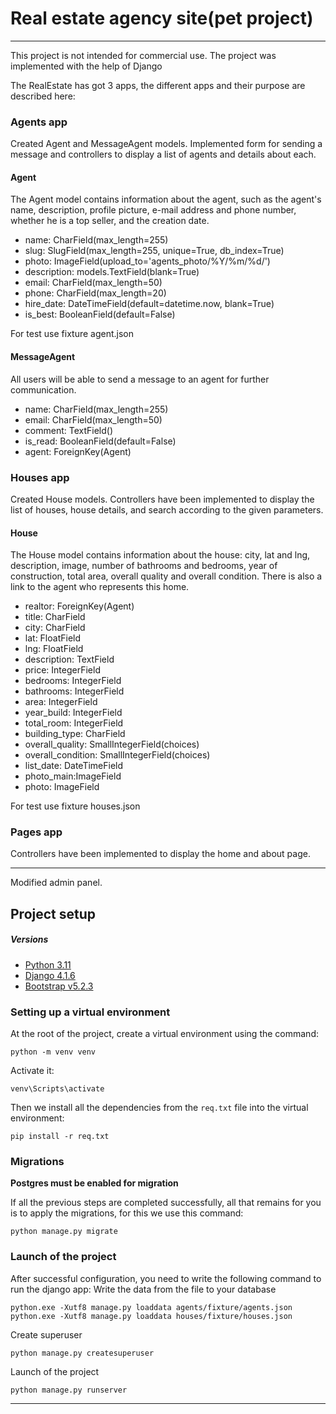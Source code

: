 # Real estate agency site(pet project)
***
This project is not intended for commercial use.
The project was implemented with the help of Django

The RealEstate has got 3 apps, the different apps and their purpose are described here:

### Agents app
Сreated Agent and MessageAgent models. Implemented form for sending a message and controllers to display a list of agents and details about each.

#### Agent
The Agent model contains information about the agent, such as the agent's name, description, profile picture, e-mail address and phone number, whether he is a top seller, and the creation date.

+ name: CharField(max_length=255)
+ slug: SlugField(max_length=255, unique=True, db_index=True)
+ photo: ImageField(upload_to='agents_photo/%Y/%m/%d/')
+ description: models.TextField(blank=True)
+ email: CharField(max_length=50)
+ phone: CharField(max_length=20)
+ hire_date: DateTimeField(default=datetime.now, blank=True)
+ is_best: BooleanField(default=False)

For test use fixture agent.json

#### MessageAgent
All users will be able to send a message to an agent for further communication.

+ name: CharField(max_length=255)
+ email: CharField(max_length=50)
+ comment: TextField()
+ is_read: BooleanField(default=False)
+ agent: ForeignKey(Agent)
 
### Houses app
Created House models. Controllers have been implemented to display the list of houses, house details, and search according to the given parameters.

#### House
The House model contains information about the house: city, lat and lng, description, image, number of bathrooms and bedrooms, year of construction, total area, overall quality and overall condition. There is also a link to the agent who represents this home.
+ realtor: ForeignKey(Agent)
+ title: CharField
+ city: CharField
+ lat: FloatField
+ lng: FloatField
+ description: TextField
+ price: IntegerField
+ bedrooms: IntegerField
+ bathrooms: IntegerField
+ area: IntegerField
+ year_build: IntegerField
+ total_room: IntegerField
+ building_type: CharField
+ overall_quality: SmallIntegerField(choices)
+ overall_condition: SmallIntegerField(choices)
+ list_date: DateTimeField
+ photo_main:ImageField
+ photo: ImageField

For test use fixture houses.json

### Pages app
Controllers have been implemented to display the home and about page.
***
Modified admin panel.

## Project setup

##### Versions
- [Python 3.11](https://www.python.org)
- [Django 4.1.6](https://www.djangoproject.com)
- [Bootstrap v5.2.3](https://getbootstrap.com)

### Setting up a virtual environment
At the root of the project, create a virtual environment using the command:
```shell
python -m venv venv
```
Activate it:
```shell
venv\Scripts\activate
```

Then we install all the dependencies from the `req.txt` file into the virtual environment:

```shell
pip install -r req.txt
```

### Migrations
**Postgres must be enabled for migration**

If all the previous steps are completed successfully, all that remains for you is to apply the migrations, for this we use this command:

```shell
python manage.py migrate
```

### Launch of the project
After successful configuration, you need to write the following command to run the django app:
Write the data from the file to your database
```shell
python.exe -Xutf8 manage.py loaddata agents/fixture/agents.json
python.exe -Xutf8 manage.py loaddata houses/fixture/houses.json
```
Create superuser
```shell
python manage.py createsuperuser
```
Launch of the project
```shell
python manage.py runserver
```
***


